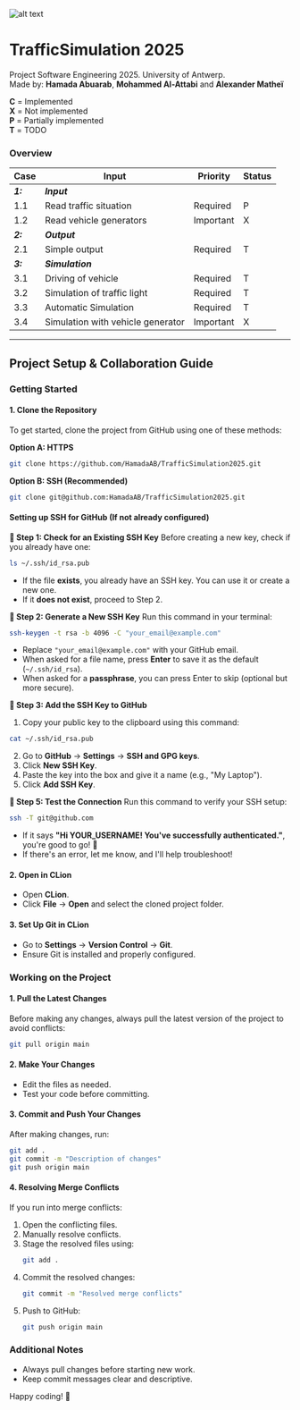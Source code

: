 ![alt text](https://upload.wikimedia.org/wikipedia/commons/e/e3/Universiteit_Antwerpen_logo.svg)

# TrafficSimulation 2025

Project Software Engineering 2025. University of Antwerp.\
Made by: **Hamada Abuarab**, **Mohammed Al-Attabi** and **Alexander Matheï**

**C** = Implemented\
**X** = Not implemented\
**P** = Partially implemented\
**T** = TODO

### Overview

| Case     | Input                             | Priority  | Status |
| -------- | --------------------------------- | --------- | ------ |
| ***1:*** | ***Input***                       |           |        |
| 1.1      | Read traffic situation            | Required  | P      |
| 1.2      | Read vehicle generators           | Important | X      |
| ***2:*** | ***Output***                      |           |        |
| 2.1      | Simple output                     | Required  | T      |
| ***3:*** | ***Simulation***                  |           |        |
| 3.1      | Driving of vehicle                | Required  | T      |
| 3.2      | Simulation of traffic light       | Required  | T      |
| 3.3      | Automatic Simulation              | Required  | T      |
| 3.4      | Simulation with vehicle generator | Important | X      |

---

## Project Setup & Collaboration Guide

### Getting Started

#### 1. Clone the Repository

To get started, clone the project from GitHub using one of these methods:

**Option A: HTTPS**
```sh
git clone https://github.com/HamadaAB/TrafficSimulation2025.git
```

**Option B: SSH (Recommended)**
```sh
git clone git@github.com:HamadaAB/TrafficSimulation2025.git
```

#### Setting up SSH for GitHub (If not already configured)

**🔹 Step 1: Check for an Existing SSH Key**
Before creating a new key, check if you already have one:

```sh
ls ~/.ssh/id_rsa.pub
```
* If the file **exists**, you already have an SSH key. You can use it or create a new one.
* If it **does not exist**, proceed to Step 2.

**🔹 Step 2: Generate a New SSH Key**
Run this command in your terminal:

```sh
ssh-keygen -t rsa -b 4096 -C "your_email@example.com"
```
* Replace `"your_email@example.com"` with your GitHub email.
* When asked for a file name, press **Enter** to save it as the default (`~/.ssh/id_rsa`).
* When asked for a **passphrase**, you can press Enter to skip (optional but more secure).

**🔹 Step 3: Add the SSH Key to GitHub**
1. Copy your public key to the clipboard using this command:

```sh
cat ~/.ssh/id_rsa.pub
```
2. Go to **GitHub** → **Settings** → **SSH and GPG keys**.
3. Click **New SSH Key**.
4. Paste the key into the box and give it a name (e.g., "My Laptop").
5. Click **Add SSH Key**.

**🔹 Step 5: Test the Connection**
Run this command to verify your SSH setup:

```sh
ssh -T git@github.com
```
* If it says **"Hi YOUR_USERNAME! You've successfully authenticated."**, you're good to go! 🎉
* If there's an error, let me know, and I'll help troubleshoot!

#### 2. Open in CLion

- Open **CLion**.
- Click **File** → **Open** and select the cloned project folder.

#### 3. Set Up Git in CLion

- Go to **Settings** → **Version Control** → **Git**.
- Ensure Git is installed and properly configured.

### Working on the Project

#### 1. Pull the Latest Changes

Before making any changes, always pull the latest version of the project to avoid conflicts:

```sh
git pull origin main
```

#### 2. Make Your Changes

- Edit the files as needed.
- Test your code before committing.

#### 3. Commit and Push Your Changes

After making changes, run:

```sh
git add .
git commit -m "Description of changes"
git push origin main
```
#### 4. Resolving Merge Conflicts

If you run into merge conflicts:

1. Open the conflicting files.
2. Manually resolve conflicts.
3. Stage the resolved files using:
   ```sh
   git add .
   ```
4. Commit the resolved changes:
   ```sh
   git commit -m "Resolved merge conflicts"
   ```
5. Push to GitHub:
   ```sh
   git push origin main
   ```

### Additional Notes

- Always pull changes before starting new work.
- Keep commit messages clear and descriptive.


Happy coding! 🚀
